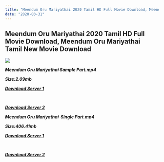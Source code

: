 ```yaml
---
title: "Meendum Oru Mariyathai 2020 Tamil HD Full Movie Download, Meendum Oru Mariyathai  Tamil New Movie Download"
date: "2020-03-31"
---
```


## Meendum Oru Mariyathai 2020 Tamil HD Full Movie Download, Meendum Oru Mariyathai  Tamil New Movie Download

![](https://images.moviebuff.com/b1625e5f-9aab-493d-ace7-a499f78e395b?w=1000)

**_Meendum Oru Mariyathai Sample Part.mp4_**

**_Size:2.09mb_**

**_[Download Server 1](http://c1.wetransfer.vip/files/Tamil{b337cb003d07febca875724d018e20f8c1927a284fdd439ea607fcc650de5bb7}20Movies/Tamil{b337cb003d07febca875724d018e20f8c1927a284fdd439ea607fcc650de5bb7}202020{b337cb003d07febca875724d018e20f8c1927a284fdd439ea607fcc650de5bb7}20Movies/Meendum{b337cb003d07febca875724d018e20f8c1927a284fdd439ea607fcc650de5bb7}20Oru{b337cb003d07febca875724d018e20f8c1927a284fdd439ea607fcc650de5bb7}20Mariyathai{b337cb003d07febca875724d018e20f8c1927a284fdd439ea607fcc650de5bb7}20(2020)/Meendum{b337cb003d07febca875724d018e20f8c1927a284fdd439ea607fcc650de5bb7}20Oru{b337cb003d07febca875724d018e20f8c1927a284fdd439ea607fcc650de5bb7}20Mariyathai{b337cb003d07febca875724d018e20f8c1927a284fdd439ea607fcc650de5bb7}20(2020){b337cb003d07febca875724d018e20f8c1927a284fdd439ea607fcc650de5bb7}20Proper{b337cb003d07febca875724d018e20f8c1927a284fdd439ea607fcc650de5bb7}20KDRip/Meendum{b337cb003d07febca875724d018e20f8c1927a284fdd439ea607fcc650de5bb7}20Oru{b337cb003d07febca875724d018e20f8c1927a284fdd439ea607fcc650de5bb7}20Mariyathai{b337cb003d07febca875724d018e20f8c1927a284fdd439ea607fcc650de5bb7}20(2020){b337cb003d07febca875724d018e20f8c1927a284fdd439ea607fcc650de5bb7}20Sample{b337cb003d07febca875724d018e20f8c1927a284fdd439ea607fcc650de5bb7}20(640x360).mp4)_**

**_[  
](http://c1.wetransfer.vip/files/Tamil{b337cb003d07febca875724d018e20f8c1927a284fdd439ea607fcc650de5bb7}20Movies/Tamil{b337cb003d07febca875724d018e20f8c1927a284fdd439ea607fcc650de5bb7}202020{b337cb003d07febca875724d018e20f8c1927a284fdd439ea607fcc650de5bb7}20Movies/Meendum{b337cb003d07febca875724d018e20f8c1927a284fdd439ea607fcc650de5bb7}20Oru{b337cb003d07febca875724d018e20f8c1927a284fdd439ea607fcc650de5bb7}20Mariyathai{b337cb003d07febca875724d018e20f8c1927a284fdd439ea607fcc650de5bb7}20(2020)/Meendum{b337cb003d07febca875724d018e20f8c1927a284fdd439ea607fcc650de5bb7}20Oru{b337cb003d07febca875724d018e20f8c1927a284fdd439ea607fcc650de5bb7}20Mariyathai{b337cb003d07febca875724d018e20f8c1927a284fdd439ea607fcc650de5bb7}20(2020){b337cb003d07febca875724d018e20f8c1927a284fdd439ea607fcc650de5bb7}20Proper{b337cb003d07febca875724d018e20f8c1927a284fdd439ea607fcc650de5bb7}20KDRip/Meendum{b337cb003d07febca875724d018e20f8c1927a284fdd439ea607fcc650de5bb7}20Oru{b337cb003d07febca875724d018e20f8c1927a284fdd439ea607fcc650de5bb7}20Mariyathai{b337cb003d07febca875724d018e20f8c1927a284fdd439ea607fcc650de5bb7}20(2020){b337cb003d07febca875724d018e20f8c1927a284fdd439ea607fcc650de5bb7}20Sample{b337cb003d07febca875724d018e20f8c1927a284fdd439ea607fcc650de5bb7}20(640x360).mp4)_**

**_[Download Server 2](http://c1.wetransfer.vip/files/Tamil{b337cb003d07febca875724d018e20f8c1927a284fdd439ea607fcc650de5bb7}20Movies/Tamil{b337cb003d07febca875724d018e20f8c1927a284fdd439ea607fcc650de5bb7}202020{b337cb003d07febca875724d018e20f8c1927a284fdd439ea607fcc650de5bb7}20Movies/Meendum{b337cb003d07febca875724d018e20f8c1927a284fdd439ea607fcc650de5bb7}20Oru{b337cb003d07febca875724d018e20f8c1927a284fdd439ea607fcc650de5bb7}20Mariyathai{b337cb003d07febca875724d018e20f8c1927a284fdd439ea607fcc650de5bb7}20(2020)/Meendum{b337cb003d07febca875724d018e20f8c1927a284fdd439ea607fcc650de5bb7}20Oru{b337cb003d07febca875724d018e20f8c1927a284fdd439ea607fcc650de5bb7}20Mariyathai{b337cb003d07febca875724d018e20f8c1927a284fdd439ea607fcc650de5bb7}20(2020){b337cb003d07febca875724d018e20f8c1927a284fdd439ea607fcc650de5bb7}20Proper{b337cb003d07febca875724d018e20f8c1927a284fdd439ea607fcc650de5bb7}20KDRip/Meendum{b337cb003d07febca875724d018e20f8c1927a284fdd439ea607fcc650de5bb7}20Oru{b337cb003d07febca875724d018e20f8c1927a284fdd439ea607fcc650de5bb7}20Mariyathai{b337cb003d07febca875724d018e20f8c1927a284fdd439ea607fcc650de5bb7}20(2020){b337cb003d07febca875724d018e20f8c1927a284fdd439ea607fcc650de5bb7}20Sample{b337cb003d07febca875724d018e20f8c1927a284fdd439ea607fcc650de5bb7}20(640x360).mp4)_**

**_Meendum Oru Mariyathai  Single Part.mp4_**

**_Size:406.41mb_**

**_[Download Server 1](http://c7.wetransfer.vip//files/Meendum{b337cb003d07febca875724d018e20f8c1927a284fdd439ea607fcc650de5bb7}20Oru{b337cb003d07febca875724d018e20f8c1927a284fdd439ea607fcc650de5bb7}20Mariyathai{b337cb003d07febca875724d018e20f8c1927a284fdd439ea607fcc650de5bb7}20(2020).mp4)_**

**_[  
](http://c7.wetransfer.vip//files/Meendum{b337cb003d07febca875724d018e20f8c1927a284fdd439ea607fcc650de5bb7}20Oru{b337cb003d07febca875724d018e20f8c1927a284fdd439ea607fcc650de5bb7}20Mariyathai{b337cb003d07febca875724d018e20f8c1927a284fdd439ea607fcc650de5bb7}20(2020).mp4)_**

**_[Download Server 2](http://c7.wetransfer.vip//files/Meendum{b337cb003d07febca875724d018e20f8c1927a284fdd439ea607fcc650de5bb7}20Oru{b337cb003d07febca875724d018e20f8c1927a284fdd439ea607fcc650de5bb7}20Mariyathai{b337cb003d07febca875724d018e20f8c1927a284fdd439ea607fcc650de5bb7}20(2020).mp4)_**
